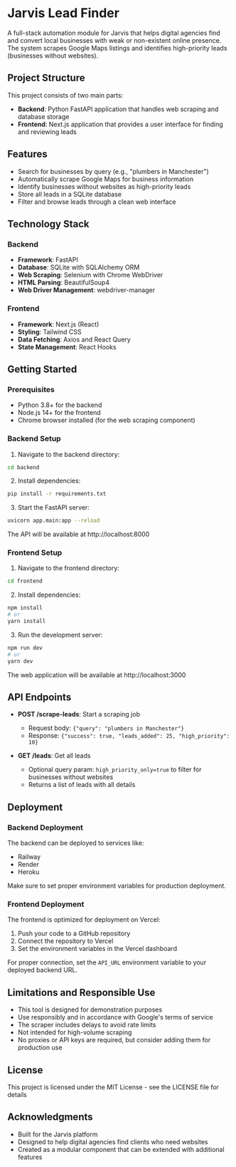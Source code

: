 # Jarvis Lead Finder

A full-stack automation module for Jarvis that helps digital agencies find and convert local businesses with weak or non-existent online presence. The system scrapes Google Maps listings and identifies high-priority leads (businesses without websites).

## Project Structure

This project consists of two main parts:

- **Backend**: Python FastAPI application that handles web scraping and database storage
- **Frontend**: Next.js application that provides a user interface for finding and reviewing leads

## Features

- Search for businesses by query (e.g., "plumbers in Manchester")
- Automatically scrape Google Maps for business information
- Identify businesses without websites as high-priority leads
- Store all leads in a SQLite database
- Filter and browse leads through a clean web interface

## Technology Stack

### Backend
- **Framework**: FastAPI
- **Database**: SQLite with SQLAlchemy ORM
- **Web Scraping**: Selenium with Chrome WebDriver
- **HTML Parsing**: BeautifulSoup4
- **Web Driver Management**: webdriver-manager

### Frontend
- **Framework**: Next.js (React)
- **Styling**: Tailwind CSS
- **Data Fetching**: Axios and React Query
- **State Management**: React Hooks

## Getting Started

### Prerequisites

- Python 3.8+ for the backend
- Node.js 14+ for the frontend
- Chrome browser installed (for the web scraping component)

### Backend Setup

1. Navigate to the backend directory:
```bash
cd backend
```

2. Install dependencies:
```bash
pip install -r requirements.txt
```

3. Start the FastAPI server:
```bash
uvicorn app.main:app --reload
```

The API will be available at http://localhost:8000

### Frontend Setup

1. Navigate to the frontend directory:
```bash
cd frontend
```

2. Install dependencies:
```bash
npm install
# or
yarn install
```

3. Run the development server:
```bash
npm run dev
# or
yarn dev
```

The web application will be available at http://localhost:3000

## API Endpoints

- **POST /scrape-leads**: Start a scraping job
  - Request body: `{"query": "plumbers in Manchester"}`
  - Response: `{"success": true, "leads_added": 25, "high_priority": 10}`

- **GET /leads**: Get all leads
  - Optional query param: `high_priority_only=true` to filter for businesses without websites
  - Returns a list of leads with all details

## Deployment

### Backend Deployment

The backend can be deployed to services like:
- Railway
- Render
- Heroku

Make sure to set proper environment variables for production deployment.

### Frontend Deployment

The frontend is optimized for deployment on Vercel:
1. Push your code to a GitHub repository
2. Connect the repository to Vercel
3. Set the environment variables in the Vercel dashboard

For proper connection, set the `API_URL` environment variable to your deployed backend URL.

## Limitations and Responsible Use

- This tool is designed for demonstration purposes
- Use responsibly and in accordance with Google's terms of service
- The scraper includes delays to avoid rate limits
- Not intended for high-volume scraping
- No proxies or API keys are required, but consider adding them for production use

## License

This project is licensed under the MIT License - see the LICENSE file for details

## Acknowledgments

- Built for the Jarvis platform
- Designed to help digital agencies find clients who need websites
- Created as a modular component that can be extended with additional features
